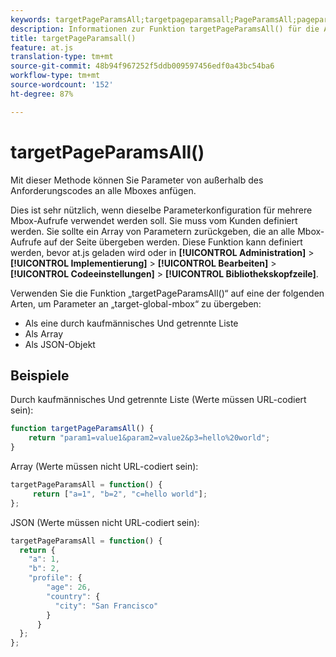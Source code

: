 ```yaml
---
keywords: targetPageParamsAll;targetpageparamsall;PageParamsAll;pageparamsall;Seite Parameter;Seitenparameter;at.js;Funktionen;Funktion
description: Informationen zur Funktion targetPageParamsAll() für die Adobe Target-JavaScript-Bibliothek at.js.
title: targetPageParamsall()
feature: at.js
translation-type: tm+mt
source-git-commit: 48b94f967252f5ddb009597456edf0a43bc54ba6
workflow-type: tm+mt
source-wordcount: '152'
ht-degree: 87%

---
```



# targetPageParamsAll()

Mit dieser Methode können Sie Parameter von außerhalb des Anforderungscodes an alle Mboxes anfügen.

Dies ist sehr nützlich, wenn dieselbe Parameterkonfiguration für mehrere Mbox-Aufrufe verwendet werden soll. Sie muss vom Kunden definiert werden. Sie sollte ein Array von Parametern zurückgeben, die an alle Mbox-Aufrufe auf der Seite übergeben werden. Diese Funktion kann definiert werden, bevor at.js geladen wird oder in **[!UICONTROL Administration]** > **[!UICONTROL Implementierung]** > **[!UICONTROL Bearbeiten]** > **[!UICONTROL Codeeinstellungen]** > **[!UICONTROL Bibliothekskopfzeile]**.

Verwenden Sie die Funktion „targetPageParamsAll()“ auf eine der folgenden Arten, um Parameter an „target-global-mbox“ zu übergeben:

* Als eine durch kaufmännisches Und getrennte Liste
* Als Array
* Als JSON-Objekt

## Beispiele

Durch kaufmännisches Und getrennte Liste (Werte müssen URL-codiert sein):

```javascript
function targetPageParamsAll() { 
    return "param1=value1&param2=value2&p3=hello%20world"; 
}
```

Array (Werte müssen nicht URL-codiert sein):

```javascript
targetPageParamsAll = function() { 
     return ["a=1", "b=2", "c=hello world"]; 
};
```

JSON (Werte müssen nicht URL-codiert sein):

```javascript
targetPageParamsAll = function() { 
  return { 
    "a": 1, 
    "b": 2, 
    "profile": { 
        "age": 26, 
        "country": { 
          "city": "San Francisco" 
        } 
      } 
  }; 
};
```
